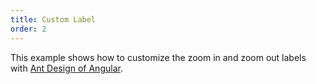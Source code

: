 ```yaml
---
title: Custom Label
order: 2
---
```


This example shows how to customize the zoom in and zoom out labels with [Ant Design of Angular](https://ng.ant.design/).